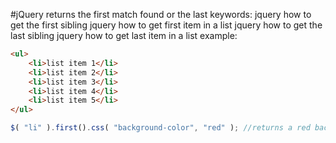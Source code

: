 #jQuery 
returns the first match found or the last
keywords:
	jquery how to get the first sibling
	jquery how to get first item in a list
	jquery how to get the last sibling
	jquery how to get last item in a list
example:
```html
<ul>
	<li>list item 1</li>
	<li>list item 2</li>
	<li>list item 3</li>
	<li>list item 4</li>
	<li>list item 5</li>
</ul>
```
```js
$( "li" ).first().css( "background-color", "red" ); //returns a red background on item 1
```

